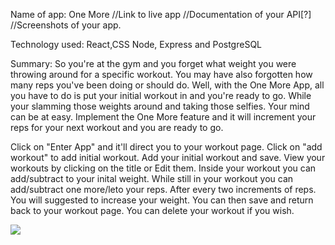 Name of app: One More
//Link to live app
//Documentation of your API[?]
//Screenshots of your app.

Technology used: React,CSS Node, Express and PostgreSQL


Summary: So you're at the gym and you forget what weight you were throwing around for a specific workout. You may have also forgotten how many reps you've been doing or should do. Well, with the One More App, all you have to do is put your initial workout in and you're ready to go. While your slamming those weights around and taking those selfies. Your mind can be at easy. Implement the One More feature and it will increment your reps for your next workout and you are ready to go. 
     
Click on "Enter App" and it'll direct you to your workout page.
Click on "add workout" to add initial workout.
Add your initial workout and save.
View your workouts by clicking on the title or Edit them.
Inside your workout you can add/subtract to your inital weight.
While still in your workout you can add/subtract one more/leto your reps.
After every two increments of reps. You will suggested to increase your weight.
You can then save and return back to your workout page.
You can delete your workout if you wish.

![](images/add-workout.png)










